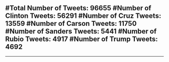 #Total Number of Tweets: 96655 
#Number of Clinton Tweets: 56291
#Number of Cruz Tweets: 13559
#Number of Carson Tweets: 11750
#Number of Sanders Tweets: 5441
#Number of Rubio Tweets: 4917
#Number of Trump Tweets: 4692
---
---
